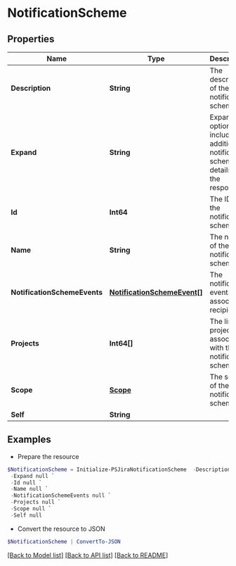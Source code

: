 # NotificationScheme
## Properties

Name | Type | Description | Notes
------------ | ------------- | ------------- | -------------
**Description** | **String** | The description of the notification scheme. | [optional] 
**Expand** | **String** | Expand options that include additional notification scheme details in the response. | [optional] 
**Id** | **Int64** | The ID of the notification scheme. | [optional] 
**Name** | **String** | The name of the notification scheme. | [optional] 
**NotificationSchemeEvents** | [**NotificationSchemeEvent[]**](NotificationSchemeEvent.md) | The notification events and associated recipients. | [optional] 
**Projects** | **Int64[]** | The list of project IDs associated with the notification scheme. | [optional] 
**Scope** | [**Scope**](Scope.md) | The scope of the notification scheme. | [optional] 
**Self** | **String** |  | [optional] 

## Examples

- Prepare the resource
```powershell
$NotificationScheme = Initialize-PSJiraNotificationScheme  -Description null `
 -Expand null `
 -Id null `
 -Name null `
 -NotificationSchemeEvents null `
 -Projects null `
 -Scope null `
 -Self null
```

- Convert the resource to JSON
```powershell
$NotificationScheme | ConvertTo-JSON
```

[[Back to Model list]](../README.md#documentation-for-models) [[Back to API list]](../README.md#documentation-for-api-endpoints) [[Back to README]](../README.md)


